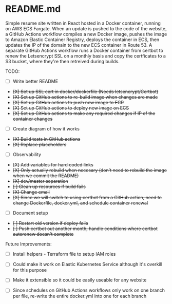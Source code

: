 # README.md
Simple resume site written in React hosted in a Docker container, running on AWS ECS Fargate. 
When an update is pushed to the code of the website, a GitHub Actions workflow compiles a new Docker image,
pushes the image to Amazon Elastic Container Registry, deploys the container in ECS, then updates 
the IP of the domain to the new ECS container in Route 53. A separate GitHub Actions workflow runs
a Docker container from certbot to renew the Letsencrypt SSL on a monthly basis and copy the certficates
to a S3 bucket, where they're then retreived during builds.

  TODO:
- [ ] Write better README
- ~~[X] Set up SSL cert in docker/dockerfile (Needs letsencrypt/Certbot)~~
- ~~[X] Set up GitHub actions to re-build image when changes are made~~
- ~~[X] Set up GitHub actions to push new image to ECR~~
- ~~[X] Set up GitHub actions to deploy new image on ECS~~
- ~~[X] Set up GitHub actions to make any required changes if IP of the container changes~~
- [ ] Create diagram of how it works
- ~~[X] Build tests in GitHub actions~~
- ~~[X] Replace placeholders~~
- [ ] Observability
- ~~[X] Add variables for hard coded links~~
- ~~[X] Only actually rebuild when necesary (don't need to rebuild the image when we commit the README)~~
- ~~[X] dev/master separation~~
- ~~[ ] Clean up resources if build fails~~
- ~~[X] Change email~~
- ~~[X] Since we will switch to using certbot from a GitHub action, need to change Dockerfile, docker.yml, and schedule container renewal~~
- [ ] Document setup
- ~~[ ] Restart old version if deploy fails~~
- ~~[ ] Push certbot out another month, handle conditions where certbot autorenew doesn't complete~~

 Future Improvements:
 - [ ] Install helpers - Terraform file to setup IAM roles
 - [ ] Could make it work on Elastic Kubernetes Service although it's overkill for this purpose
 - [ ] Make it extensible so it could be easily useable for any website
 - [ ] Since schedules on GitHub Actions workflows only work on one branch per file, re-write the entire docker.yml into one for each branch
 